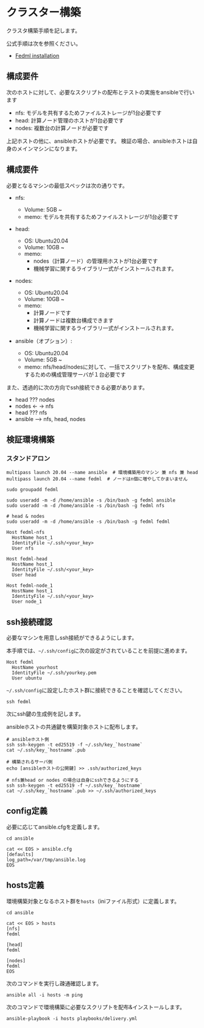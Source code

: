 # クラスター構築

クラスタ構築手順を記します。

公式手順は次を参照ください。

- [Fedml installation](https://doc.fedml.ai/user_guide/open_source/installation/installation-distributed-computing.html)


## 構成要件

次のホストに対して、必要なスクリプトの配布とテストの実施をansibleで行います

- nfs: モデルを共有するためファイルストレージが1台必要です
- head: 計算ノード管理のホストが1台必要です
- nodes: 複数台の計算ノードが必要です

上記ホストの他に、ansibleホストが必要です。
検証の場合、ansibleホストは自身のメインマシンになります。


## 構成要件

必要となるマシンの最低スペックは次の通りです。


- nfs:
    - Volume: 5GB ~
    - memo: モデルを共有するためファイルストレージが1台必要です

- head:
    - OS: Ubuntu20.04
    - Volume: 10GB ~
    - memo:
        - nodes（計算ノード）の管理用ホストが1台必要です
        - 機械学習に関するライブラリ一式がインストールされます。

- nodes:
    - OS: Ubuntu20.04
    - Volume: 10GB ~
    - memo:
        - 計算ノードです
        - 計算ノードは複数台構成できます
        - 機械学習に関するライブラリ一式がインストールされます。

- ansible（オプション）:
    - OS: Ubuntu20.04
    - Volume: 5GB ~
    - memo: nfs/head/nodesに対して、一括でスクリプトを配布、構成変更するための構成管理サーバが１台必要です


また、透過的に次の方向でssh接続できる必要があります。

- head  ???  nodes
- nodes <- -> nfs
- head ??? nfs
- ansible --> nfs, head, nodes


## 検証環境構築


### スタンドアロン

```
multipass launch 20.04 --name ansible  # 環境構築用のマシン 兼 nfs 兼 head
multipass launch 20.04 --name fedml  # ノードはn個に増やしてかまいません
```

```
sudo groupadd fedml

sudo useradd -m -d /home/ansible -s /bin/bash -g fedml ansible
sudo useradd -m -d /home/ansible -s /bin/bash -g fedml nfs

# head & nodes
sudo useradd -m -d /home/ansible -s /bin/bash -g fedml fedml
```


```
Host fedml-nfs
  HostName host_1
  IdentityFile ~/.ssh/<your_key>
  User nfs

Host fedml-head
  HostName host_1
  IdentityFile ~/.ssh/<your_key>
  User head

Host fedml-node_1
  HostName host_1
  IdentityFile ~/.ssh/<your_key>
  User node_1
```



## ssh接続確認

必要なマシンを用意しssh接続ができるようにします。

本手順では、`~/.ssh/config`に次の設定がされていることを前提に進めます。

```
Host fedml
  HostName yourhost
  IdentityFile ~/.ssh/yourkey.pem
  User ubuntu
```

`~/.ssh/config`に設定したホスト群に接続できることを確認してください。

```
ssh fedml
```

次にssh鍵の生成例を記します。

ansibleホストの共通鍵を構築対象ホストに配布します。

```
# ansibleホスト側
ssh ssh-keygen -t ed25519 -f ~/.ssh/key_`hostname`
cat ~/.ssh/key_`hostname`.pub

# 構築されるサーバ側
echo [ansibleホストの公開鍵] >> .ssh/authorized_keys
```



```
# nfs兼head or nodes の場合は自身にsshできるようにする
ssh ssh-keygen -t ed25519 -f ~/.ssh/key_`hostname`
cat ~/.ssh/key_`hostname`.pub >> ~/.ssh/authorized_keys
```



## config定義

必要に応じてansible.cfgを定義します。

```
cd ansible

cat << EOS > ansible.cfg
[defaults]
log_path=/var/tmp/ansible.log
EOS
```


## hosts定義

環境構築対象となるホスト群を`hosts`（iniファイル形式）に定義します。

```
cd ansible

cat << EOS > hosts
[nfs]
fedml

[head]
fedml

[nodes]
fedml
EOS
```

次のコマンドを実行し疎通確認します。

```
ansible all -i hosts -m ping
```

次のコマンドで環境構築に必要なスクリプトを配布&インストールします。

```
ansible-playbook -i hosts playbooks/delivery.yml
```
